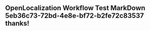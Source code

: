 <properties
ms.topic="hero-topic"
ms.test1="hero-topic"
ms.test2="test"/>

## OpenLocalization Workflow Test MarkDown 5eb36c73-72bd-4e8e-bf72-b2fe72c83537 thanks!

